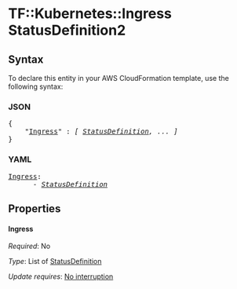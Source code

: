# TF::Kubernetes::Ingress StatusDefinition2

## Syntax

To declare this entity in your AWS CloudFormation template, use the following syntax:

### JSON

<pre>
{
    "<a href="#ingress" title="Ingress">Ingress</a>" : <i>[ <a href="statusdefinition.md">StatusDefinition</a>, ... ]</i>
}
</pre>

### YAML

<pre>
<a href="#ingress" title="Ingress">Ingress</a>: <i>
      - <a href="statusdefinition.md">StatusDefinition</a></i>
</pre>

## Properties

#### Ingress

_Required_: No

_Type_: List of <a href="statusdefinition.md">StatusDefinition</a>

_Update requires_: [No interruption](https://docs.aws.amazon.com/AWSCloudFormation/latest/UserGuide/using-cfn-updating-stacks-update-behaviors.html#update-no-interrupt)

